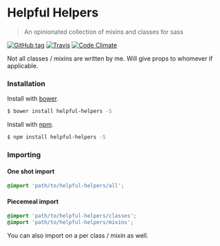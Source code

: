 # Helpful Helpers

> An opinionated collection of mixins and classes for sass

[![GitHub tag](https://img.shields.io/github/tag/kuatsure/helpful-helpers.svg?style=flat-square)](https://github.com/kuatsure/helpful-helpers)
[![Travis](https://img.shields.io/travis/kuatsure/helpful-helpers.svg?style=flat-square)](https://travis-ci.org/kuatsure/helpful-helpers)
[![Code Climate](https://img.shields.io/codeclimate/github/kuatsure/helpful-helpers.svg?style=flat-square)](https://codeclimate.com/github/kuatsure/helpful-helpers)

Not all classes / mixins are written by me. Will give props to whomever if applicable.

### Installation

Install with [bower](http://bower.io).

```bash
$ bower install helpful-helpers -S
```

Install with [npm](https://www.npmjs.com/).

```bash
$ npm install helpful-helpers -S
```

### Importing

#### One shot import

```scss
@import 'path/to/helpful-helpers/all';
```

#### Piecemeal import

```scss
@import 'path/to/helpful-helpers/classes';
@import 'path/to/helpful-helpers/mixins';
```

You can also import on a per class / mixin as well.
